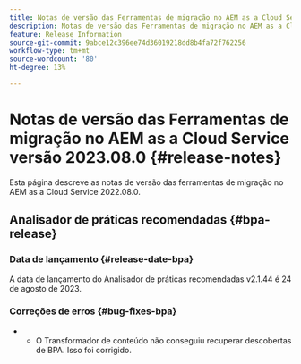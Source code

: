 ```yaml
---
title: Notas de versão das Ferramentas de migração no AEM as a Cloud Service versão 2023.08.0
description: Notas de versão das Ferramentas de migração no AEM as a Cloud Service versão 2022.08.0
feature: Release Information
source-git-commit: 9abce12c396ee74d36019218dd8b4fa72f762256
workflow-type: tm+mt
source-wordcount: '80'
ht-degree: 13%

---
```


# Notas de versão das Ferramentas de migração no AEM as a Cloud Service versão 2023.08.0 {#release-notes}

Esta página descreve as notas de versão das ferramentas de migração no AEM as a Cloud Service 2022.08.0.

## Analisador de práticas recomendadas {#bpa-release}

### Data de lançamento {#release-date-bpa}

A data de lançamento do Analisador de práticas recomendadas v2.1.44 é 24 de agosto de 2023.

### Correções de erros {#bug-fixes-bpa}

* 
   * O Transformador de conteúdo não conseguiu recuperar descobertas de BPA. Isso foi corrigido.